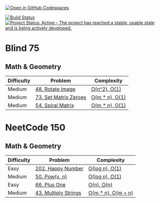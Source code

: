 [![Open in GitHub Codespaces](https://github.com/codespaces/badge.svg)](https://codespaces.new/datttrian/leetcode)

[![Build Status](https://github.com/datttrian/leetcode/actions/workflows/checks.yml/badge.svg)](https://github.com/datttrian/leetcode/actions/workflows/checks.yml)
[![Project Status: Active – The project has reached a stable, usable state and is being actively developed.](https://www.repostatus.org/badges/latest/active.svg)](https://www.repostatus.org/#active)

# Blind 75

## Math & Geometry

|Difficulty|Problem                                                                                                                     |Complexity                                      |
|----------|----------------------------------------------------------------------------------------------------------------------------|------------------------------------------------|
|Medium    |[48. Rotate Image](https://leetcode.com/problems/rotate-image/solutions/4584106/o-n-2-o-1/)                                 |[O(n^2), O(1)](leetcode/rotate-image)           |
|Medium    |[73. Set Matrix Zeroes](https://leetcode.com/problems/set-matrix-zeroes/solutions/4584134/o-m-n-o-1/)                       |[O(m * n), O(1)](leetcode/set-matrix-zeroes)    |
|Medium    |[54. Spiral Matrix](https://leetcode.com/problems/spiral-matrix/solutions/4590643/o-m-n-o-1/.   )                           |[O(m * n), O(1)](leetcode/spiral-matrix)        |

# NeetCode 150

## Math & Geometry

|Difficulty|Problem                                                                                                                     |Complexity                                      |
|----------|----------------------------------------------------------------------------------------------------------------------------|------------------------------------------------|
|Easy      |[202. Happy Number](https://leetcode.com/problems/happy-number/solutions/4572602/o-log-n-o-1/)                              |[O(log n), O(1)](leetcode/happy-number)         |
|Medium    |[50. Pow(x, n)](https://leetcode.com/problems/powx-n/solutions/4577797/o-log-n-o-1/)                                        |[O(log n), O(1)](leetcode/powx-n)               |
|Easy      |[66. Plus One](https://leetcode.com/problems/plus-one/solutions/4577752/o-n-o-n/)                                           |[O(n), O(n)](leetcode/plus-one)                 |
|Medium    |[43. Multiply Strings](https://leetcode.com/problems/multiply-strings/solutions/4577895/o-m-n-o-m-n/)                       |[O(m * n), O(m + n)](leetcode/multiply-strings) |
